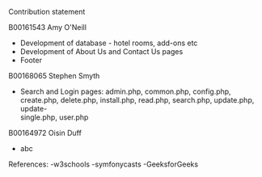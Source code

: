 Contribution statement

B00161543 Amy O'Neill
- Development of database - hotel rooms, add-ons etc
- Development of About Us and Contact Us pages
- Footer

B00168065 Stephen Smyth
- Search and Login pages:
     admin.php, common.php, config.php, create.php, delete.php, install.php, read.php, search.php, update.php, update-    
     single.php, user.php

B00164972 Oisin Duff
- abc

References:
-w3schools
-symfonycasts
-GeeksforGeeks
